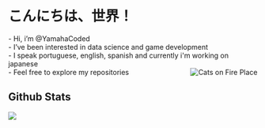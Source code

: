 <h1>こんにちは、世界！</h1> 
<div>
    <p align="left">
    - Hi, i’m @YamahaCoded<br>
    - I’ve been interested in data science and game development<br>
    - I speak portuguese, english, spanish and currently i'm working on japanese<br>
    <img align="right" src="https://imgur.com/CzGWxDK.gif" alt="Cats on Fire Place">
    - Feel free to explore my repositories<br>
    </p>
</div>

<h2>Github Stats</h2> 
<img align="absolute" src="https://github-readme-stats.vercel.app/api/top-langs/?username=YamahaCoded&layout=compact&langs_count=6&theme=github_dark">



<!---
YamahaCoded/YamahaCoded is a ✨ special ✨ repository because its `README.md` (this file) appears on your GitHub profile.
You can click the Preview link to take a look at your changes.
--->
